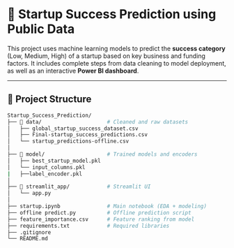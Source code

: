 # 🚀 Startup Success Prediction using Public Data

This project uses machine learning models to predict the **success category** (Low, Medium, High) of a startup based on key business and funding factors. It includes complete steps from data cleaning to model deployment, as well as an interactive **Power BI dashboard**.

---

## 📂 Project Structure

```bash
Startup_Success_Prediction/
├── 📁 data/                     # Cleaned and raw datasets
│   ├── global_startup_success_dataset.csv
│   ├── Final-startup_success_predictions.csv
│   └── startup_predictions-offline.csv
│
├── 📁 model/                    # Trained models and encoders
│   ├── best_startup_model.pkl
│   └── input_columns.pkl
|   ├──label_encoder.pkl
│
├── 📁 streamlit_app/            # Streamlit UI
│   └── app.py
│
├── startup.ipynb               # Main notebook (EDA + modeling)
├── offline predict.py          # Offline prediction script
├── feature_importance.csv      # Feature ranking from model
├── requirements.txt            # Required libraries
├── .gitignore
└── README.md
